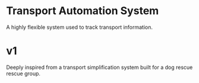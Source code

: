 # Transport Automation System

A highly flexible system used to track transport information.

# v1

Deeply inspired from a transport simplification system built for a dog rescue rescue group.
